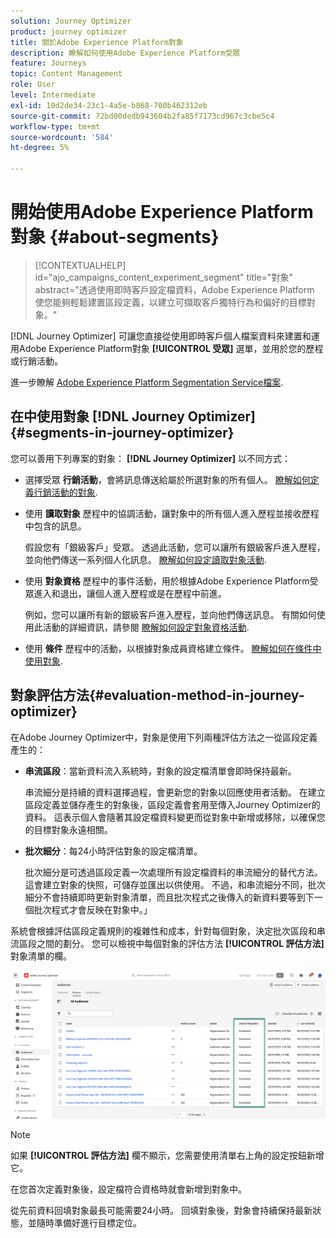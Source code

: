 ```yaml
---
solution: Journey Optimizer
product: journey optimizer
title: 關於Adobe Experience Platform對象
description: 瞭解如何使用Adobe Experience Platform受眾
feature: Journeys
topic: Content Management
role: User
level: Intermediate
exl-id: 10d2de34-23c1-4a5e-b868-700b462312eb
source-git-commit: 72bd00dedb943604b2fa85f7173cd967c3cbe5c4
workflow-type: tm+mt
source-wordcount: '584'
ht-degree: 5%

---
```


# 開始使用Adobe Experience Platform對象 {#about-segments}

>[!CONTEXTUALHELP]
>id="ajo_campaigns_content_experiment_segment"
>title="對象"
>abstract="透過使用即時客戶設定檔資料，Adobe Experience Platform 使您能夠輕鬆建置區段定義，以建立可擷取客戶獨特行為和偏好的目標對象。"

[!DNL Journey Optimizer] 可讓您直接從使用即時客戶個人檔案資料來建置和運用Adobe Experience Platform對象 **[!UICONTROL 受眾]** 選單，並用於您的歷程或行銷活動。

進一步瞭解 [Adobe Experience Platform Segmentation Service檔案](https://experienceleague.adobe.com/docs/experience-platform/segmentation/home.html).

## 在中使用對象 [!DNL Journey Optimizer] {#segments-in-journey-optimizer}

您可以善用下列專案的對象： **[!DNL Journey Optimizer]** 以不同方式：

* 選擇受眾 **行銷活動**，會將訊息傳送給屬於所選對象的所有個人。 [瞭解如何定義行銷活動的對象](../campaigns/create-campaign.md#define-the-audience-audience).

* 使用 **讀取對象** 歷程中的協調活動，讓對象中的所有個人進入歷程並接收歷程中包含的訊息。

  假設您有「銀級客戶」受眾。 透過此活動，您可以讓所有銀級客戶進入歷程，並向他們傳送一系列個人化訊息。 [瞭解如何設定讀取對象活動](../building-journeys/read-audience.md#configuring-segment-trigger-activity).

* 使用 **對象資格** 歷程中的事件活動，用於根據Adobe Experience Platform受眾進入和退出，讓個人進入歷程或是在歷程中前進。

  例如，您可以讓所有新的銀級客戶進入歷程，並向他們傳送訊息。 有關如何使用此活動的詳細資訊，請參閱 [瞭解如何設定對象資格活動](../building-journeys/audience-qualification-events.md).

* 使用 **條件** 歷程中的活動，以根據對象成員資格建立條件。 [瞭解如何在條件中使用對象](../building-journeys/condition-activity.md#using-a-segment).

## 對象評估方法{#evaluation-method-in-journey-optimizer}

在Adobe Journey Optimizer中，對象是使用下列兩種評估方法之一從區段定義產生的：

* **串流區段**：當新資料流入系統時，對象的設定檔清單會即時保持最新。

  串流細分是持續的資料選擇過程，會更新您的對象以回應使用者活動。 在建立區段定義並儲存產生的對象後，區段定義會套用至傳入Journey Optimizer的資料。 這表示個人會隨著其設定檔資料變更而從對象中新增或移除，以確保您的目標對象永遠相關。

* **批次細分**：每24小時評估對象的設定檔清單。

  批次細分是可透過區段定義一次處理所有設定檔資料的串流細分的替代方法。 這會建立對象的快照，可儲存並匯出以供使用。 不過，和串流細分不同，批次細分不會持續即時更新對象清單，而且批次程式之後傳入的新資料要等到下一個批次程式才會反映在對象中。」

系統會根據評估區段定義規則的複雜性和成本，針對每個對象，決定批次區段和串流區段之間的劃分。 您可以檢視中每個對象的評估方法 **[!UICONTROL 評估方法]** 對象清單的欄。

![](assets/evaluation-method.png)

>[!NOTE]
>
>如果 **[!UICONTROL 評估方法]** 欄不顯示，您需要使用清單右上角的設定按鈕新增它。

在您首次定義對象後，設定檔符合資格時就會新增到對象中。

從先前資料回填對象最長可能需要24小時。 回填對象後，對象會持續保持最新狀態，並隨時準備好進行目標定位。

